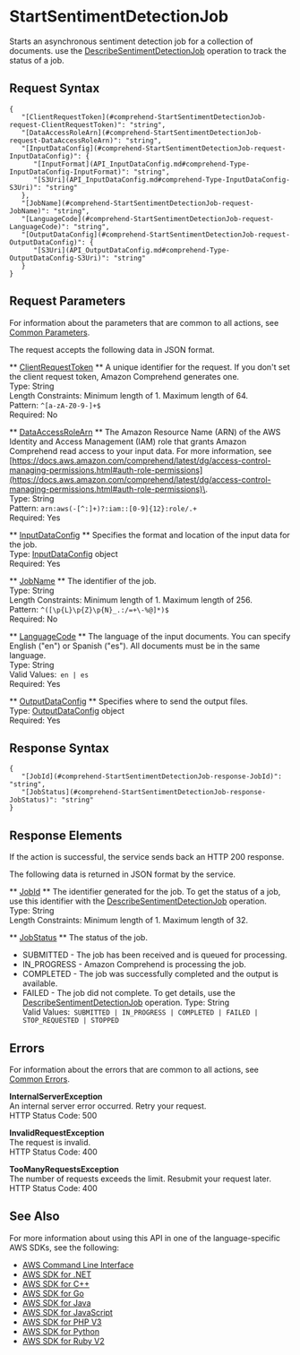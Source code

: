 # StartSentimentDetectionJob<a name="API_StartSentimentDetectionJob"></a>

Starts an asynchronous sentiment detection job for a collection of documents\. use the [DescribeSentimentDetectionJob](API_DescribeSentimentDetectionJob.md) operation to track the status of a job\.

## Request Syntax<a name="API_StartSentimentDetectionJob_RequestSyntax"></a>

```
{
   "[ClientRequestToken](#comprehend-StartSentimentDetectionJob-request-ClientRequestToken)": "string",
   "[DataAccessRoleArn](#comprehend-StartSentimentDetectionJob-request-DataAccessRoleArn)": "string",
   "[InputDataConfig](#comprehend-StartSentimentDetectionJob-request-InputDataConfig)": { 
      "[InputFormat](API_InputDataConfig.md#comprehend-Type-InputDataConfig-InputFormat)": "string",
      "[S3Uri](API_InputDataConfig.md#comprehend-Type-InputDataConfig-S3Uri)": "string"
   },
   "[JobName](#comprehend-StartSentimentDetectionJob-request-JobName)": "string",
   "[LanguageCode](#comprehend-StartSentimentDetectionJob-request-LanguageCode)": "string",
   "[OutputDataConfig](#comprehend-StartSentimentDetectionJob-request-OutputDataConfig)": { 
      "[S3Uri](API_OutputDataConfig.md#comprehend-Type-OutputDataConfig-S3Uri)": "string"
   }
}
```

## Request Parameters<a name="API_StartSentimentDetectionJob_RequestParameters"></a>

For information about the parameters that are common to all actions, see [Common Parameters](CommonParameters.md)\.

The request accepts the following data in JSON format\.

 ** [ClientRequestToken](#API_StartSentimentDetectionJob_RequestSyntax) **   <a name="comprehend-StartSentimentDetectionJob-request-ClientRequestToken"></a>
A unique identifier for the request\. If you don't set the client request token, Amazon Comprehend generates one\.  
Type: String  
Length Constraints: Minimum length of 1\. Maximum length of 64\.  
Pattern: `^[a-zA-Z0-9-]+$`   
Required: No

 ** [DataAccessRoleArn](#API_StartSentimentDetectionJob_RequestSyntax) **   <a name="comprehend-StartSentimentDetectionJob-request-DataAccessRoleArn"></a>
The Amazon Resource Name \(ARN\) of the AWS Identity and Access Management \(IAM\) role that grants Amazon Comprehend read access to your input data\. For more information, see [https://docs.aws.amazon.com/comprehend/latest/dg/access-control-managing-permissions.html#auth-role-permissions](https://docs.aws.amazon.com/comprehend/latest/dg/access-control-managing-permissions.html#auth-role-permissions)\.  
Type: String  
Pattern: `arn:aws(-[^:]+)?:iam::[0-9]{12}:role/.+`   
Required: Yes

 ** [InputDataConfig](#API_StartSentimentDetectionJob_RequestSyntax) **   <a name="comprehend-StartSentimentDetectionJob-request-InputDataConfig"></a>
Specifies the format and location of the input data for the job\.  
Type: [InputDataConfig](API_InputDataConfig.md) object  
Required: Yes

 ** [JobName](#API_StartSentimentDetectionJob_RequestSyntax) **   <a name="comprehend-StartSentimentDetectionJob-request-JobName"></a>
The identifier of the job\.  
Type: String  
Length Constraints: Minimum length of 1\. Maximum length of 256\.  
Pattern: `^([\p{L}\p{Z}\p{N}_.:/=+\-%@]*)$`   
Required: No

 ** [LanguageCode](#API_StartSentimentDetectionJob_RequestSyntax) **   <a name="comprehend-StartSentimentDetectionJob-request-LanguageCode"></a>
The language of the input documents\. You can specify English \("en"\) or Spanish \("es"\)\. All documents must be in the same language\.  
Type: String  
Valid Values:` en | es`   
Required: Yes

 ** [OutputDataConfig](#API_StartSentimentDetectionJob_RequestSyntax) **   <a name="comprehend-StartSentimentDetectionJob-request-OutputDataConfig"></a>
Specifies where to send the output files\.   
Type: [OutputDataConfig](API_OutputDataConfig.md) object  
Required: Yes

## Response Syntax<a name="API_StartSentimentDetectionJob_ResponseSyntax"></a>

```
{
   "[JobId](#comprehend-StartSentimentDetectionJob-response-JobId)": "string",
   "[JobStatus](#comprehend-StartSentimentDetectionJob-response-JobStatus)": "string"
}
```

## Response Elements<a name="API_StartSentimentDetectionJob_ResponseElements"></a>

If the action is successful, the service sends back an HTTP 200 response\.

The following data is returned in JSON format by the service\.

 ** [JobId](#API_StartSentimentDetectionJob_ResponseSyntax) **   <a name="comprehend-StartSentimentDetectionJob-response-JobId"></a>
The identifier generated for the job\. To get the status of a job, use this identifier with the [DescribeSentimentDetectionJob](API_DescribeSentimentDetectionJob.md) operation\.  
Type: String  
Length Constraints: Minimum length of 1\. Maximum length of 32\.

 ** [JobStatus](#API_StartSentimentDetectionJob_ResponseSyntax) **   <a name="comprehend-StartSentimentDetectionJob-response-JobStatus"></a>
The status of the job\.   
+ SUBMITTED \- The job has been received and is queued for processing\.
+ IN\_PROGRESS \- Amazon Comprehend is processing the job\.
+ COMPLETED \- The job was successfully completed and the output is available\.
+ FAILED \- The job did not complete\. To get details, use the [DescribeSentimentDetectionJob](API_DescribeSentimentDetectionJob.md) operation\.
Type: String  
Valid Values:` SUBMITTED | IN_PROGRESS | COMPLETED | FAILED | STOP_REQUESTED | STOPPED` 

## Errors<a name="API_StartSentimentDetectionJob_Errors"></a>

For information about the errors that are common to all actions, see [Common Errors](CommonErrors.md)\.

 **InternalServerException**   
An internal server error occurred\. Retry your request\.  
HTTP Status Code: 500

 **InvalidRequestException**   
The request is invalid\.  
HTTP Status Code: 400

 **TooManyRequestsException**   
The number of requests exceeds the limit\. Resubmit your request later\.  
HTTP Status Code: 400

## See Also<a name="API_StartSentimentDetectionJob_SeeAlso"></a>

For more information about using this API in one of the language\-specific AWS SDKs, see the following:
+  [AWS Command Line Interface](https://docs.aws.amazon.com/goto/aws-cli/comprehend-2017-11-27/StartSentimentDetectionJob) 
+  [AWS SDK for \.NET](https://docs.aws.amazon.com/goto/DotNetSDKV3/comprehend-2017-11-27/StartSentimentDetectionJob) 
+  [AWS SDK for C\+\+](https://docs.aws.amazon.com/goto/SdkForCpp/comprehend-2017-11-27/StartSentimentDetectionJob) 
+  [AWS SDK for Go](https://docs.aws.amazon.com/goto/SdkForGoV1/comprehend-2017-11-27/StartSentimentDetectionJob) 
+  [AWS SDK for Java](https://docs.aws.amazon.com/goto/SdkForJava/comprehend-2017-11-27/StartSentimentDetectionJob) 
+  [AWS SDK for JavaScript](https://docs.aws.amazon.com/goto/AWSJavaScriptSDK/comprehend-2017-11-27/StartSentimentDetectionJob) 
+  [AWS SDK for PHP V3](https://docs.aws.amazon.com/goto/SdkForPHPV3/comprehend-2017-11-27/StartSentimentDetectionJob) 
+  [AWS SDK for Python](https://docs.aws.amazon.com/goto/boto3/comprehend-2017-11-27/StartSentimentDetectionJob) 
+  [AWS SDK for Ruby V2](https://docs.aws.amazon.com/goto/SdkForRubyV2/comprehend-2017-11-27/StartSentimentDetectionJob) 